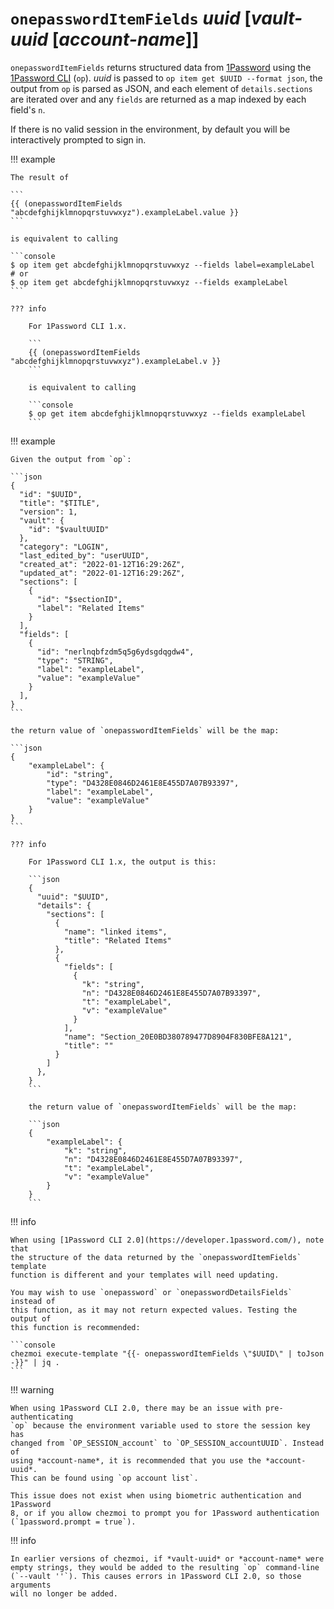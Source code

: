 # `onepasswordItemFields` _uuid_ [_vault-uuid_ [*account-name*]]

`onepasswordItemFields` returns structured data from
[1Password](https://1password.com/) using the [1Password
CLI](https://support.1password.com/command-line-getting-started/) (`op`). _uuid_
is passed to `op item get $UUID --format json`, the output from `op` is parsed
as JSON, and each element of `details.sections` are iterated over and any
`fields` are returned as a map indexed by each field's `n`.

If there is no valid session in the environment, by default you will be
interactively prompted to sign in.

!!! example

    The result of

    ```
    {{ (onepasswordItemFields "abcdefghijklmnopqrstuvwxyz").exampleLabel.value }}
    ```

    is equivalent to calling

    ```console
    $ op item get abcdefghijklmnopqrstuvwxyz --fields label=exampleLabel
    # or
    $ op item get abcdefghijklmnopqrstuvwxyz --fields exampleLabel
    ```

    ??? info

        For 1Password CLI 1.x.

        ```
        {{ (onepasswordItemFields "abcdefghijklmnopqrstuvwxyz").exampleLabel.v }}
        ```

        is equivalent to calling

        ```console
        $ op get item abcdefghijklmnopqrstuvwxyz --fields exampleLabel
        ```
!!! example

    Given the output from `op`:

    ```json
    {
      "id": "$UUID",
      "title": "$TITLE",
      "version": 1,
      "vault": {
        "id": "$vaultUUID"
      },
      "category": "LOGIN",
      "last_edited_by": "userUUID",
      "created_at": "2022-01-12T16:29:26Z",
      "updated_at": "2022-01-12T16:29:26Z",
      "sections": [
        {
          "id": "$sectionID",
          "label": "Related Items"
        }
      ],
      "fields": [
        {
          "id": "nerlnqbfzdm5q5g6ydsgdqgdw4",
          "type": "STRING",
          "label": "exampleLabel",
          "value": "exampleValue"
        }
      ],
    }
    ```

    the return value of `onepasswordItemFields` will be the map:

    ```json
    {
        "exampleLabel": {
            "id": "string",
            "type": "D4328E0846D2461E8E455D7A07B93397",
            "label": "exampleLabel",
            "value": "exampleValue"
        }
    }
    ```

    ??? info

        For 1Password CLI 1.x, the output is this:

        ```json
        {
          "uuid": "$UUID",
          "details": {
            "sections": [
              {
                "name": "linked items",
                "title": "Related Items"
              },
              {
                "fields": [
                  {
                    "k": "string",
                    "n": "D4328E0846D2461E8E455D7A07B93397",
                    "t": "exampleLabel",
                    "v": "exampleValue"
                  }
                ],
                "name": "Section_20E0BD380789477D8904F830BFE8A121",
                "title": ""
              }
            ]
          },
        }
        ```

        the return value of `onepasswordItemFields` will be the map:

        ```json
        {
            "exampleLabel": {
                "k": "string",
                "n": "D4328E0846D2461E8E455D7A07B93397",
                "t": "exampleLabel",
                "v": "exampleValue"
            }
        }
        ```

!!! info

    When using [1Password CLI 2.0](https://developer.1password.com/), note that
    the structure of the data returned by the `onepasswordItemFields` template
    function is different and your templates will need updating.

    You may wish to use `onepassword` or `onepasswordDetailsFields` instead of
    this function, as it may not return expected values. Testing the output of
    this function is recommended:

    ```console
    chezmoi execute-template "{{- onepasswordItemFields \"$UUID\" | toJson -}}" | jq .
    ```

!!! warning

    When using 1Password CLI 2.0, there may be an issue with pre-authenticating
    `op` because the environment variable used to store the session key has
    changed from `OP_SESSION_account` to `OP_SESSION_accountUUID`. Instead of
    using *account-name*, it is recommended that you use the *account-uuid*.
    This can be found using `op account list`.

    This issue does not exist when using biometric authentication and 1Password
    8, or if you allow chezmoi to prompt you for 1Password authentication
    (`1password.prompt = true`).

!!! info

    In earlier versions of chezmoi, if *vault-uuid* or *account-name* were
    empty strings, they would be added to the resulting `op` command-line
    (`--vault ''`). This causes errors in 1Password CLI 2.0, so those arguments
    will no longer be added.
